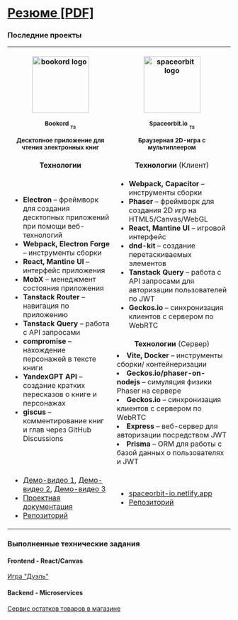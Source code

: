 # [Резюме \[PDF\]](https://raw.githubusercontent.com/LiprikON2/LiprikON2/master/%D0%A0%D0%B5%D0%B9%D0%BD%D0%B3%D0%B5%D0%B2%D0%B5%D1%80%D1%86%20%D0%92%D0%B0%D0%B4%D0%B8%D0%BC%20%D0%90%D0%BB%D0%B5%D0%BA%D1%81%D0%B5%D0%B5%D0%B2%D0%B8%D1%87%20-%20%D0%A0%D0%B5%D0%B7%D1%8E%D0%BC%D0%B5.pdf)


### Последние проекты


<table>
<tr>
<th align="center">
<img width="201" height="1">
<p>


<p align="middle">
<a href="https://github.com/LiprikON2/Bookord">
<img width="128" src="https://i.imgur.com/iS7vpph.png" alt="bookord logo"/>
</a>
</p>
<small>
Bookord <sub><sub>TS</sub></sub>
</small>

<sub>Десктопное приложение для чтения электронных книг</sub>

</p>
</th>
<th align="center">
<img width="201" height="1">
<p> 

<p align="middle">
<a href="https://github.com/LiprikON2/Spaceorbit.io">
<img width="128" src="https://i.imgur.com/yEsh1uI.png" alt="spaceorbit logo"/>
</a>
</p>
<small>
Spaceorbit.io <sub><sub>TS</sub></sub>
</small>

<sub>Браузерная 2D-игра с
мультиплеером</sub>


</p>
</th>
</tr>

<tr>
<td align="center">
<strong>Технологии</strong>
</td>
<td align="center">
<strong>Технологии</strong> (Клиент)
</td>
</tr>

<tr>
<td rowspan="3">

<ul>
<li><strong>Electron</strong> – фреймворк для создания
десктопных приложений при помощи
веб-технологий</li>
<li><strong>Webpack, Electron Forge</strong> –
инструменты сборки</li>
<li><strong>React, Mantine UI</strong> – интерфейс
приложения</li>
<li><strong>MobX</strong> – менеджмент состояния
приложения</li>
<li><strong>Tanstack Router</strong> – навигация по
приложению</li>
<li><strong>Tanstack Query</strong> – работа с API
запросами</li>
<li><strong>compromise</strong> – нахождение
персонажей в тексте книги</li>
<li><strong>YandexGPT API</strong> – создание кратких
пересказов о книге и персонажах</li>
<li><strong>giscus</strong> – комментирование книг и глав
через GitHub Discussions</li>
</ul>
  
</td>
<td>

<ul>
<li><strong>Webpack, Capacitor</strong> – инструменты
сборки</li>
<li><strong>Phaser</strong> – фреймворк для создания 2D
игр на HTML5/Canvas/WebGL</li>
<li><strong>React, Mantine UI</strong> – игровой интерфейс</li>
<li><strong>dnd-kit</strong> – создание перетаскиваемых
элементов</li>
<li><strong>Tanstack Query</strong> – работа с API запросами для авторизации пользователей по JWT</li>
<li><strong>Geckos.io</strong> – синхронизация клиентов с
сервером по WebRTC</li>
</ul>
  
</td>
</tr>

<tr>

<td align="center">
<strong>Технологии</strong> (Сервер)
</td>
</tr>


<td>
  
<li><strong>Vite, Docker</strong> – инструменты сборки/
контейнеризации</li>
<li><strong>Geckos.io/phaser-on-nodejs</strong> –
симуляция физики Phaser на сервере</li>
<li><strong>Geckos.io</strong> – синхронизация клиентов с
сервером по WebRTC</li>

<li><strong>Express</strong> – веб-сервер для
авторизации посредством JWT</li>
<li><strong>Prisma</strong> – ORM для работы с базой
данных о пользователях и JWT</li>

</ul>

</td>

<tr>
<td>
<ul>
<li><a href="https://www.youtube.com/watch?v=lXqP77dod8o">Демо-видео 1</a>, <a href="https://www.youtube.com/watch?v=95-NBEa5OIw">Демо-видео 2</a>, <a href="https://www.youtube.com/watch?v=i9kWWFO5MVY">Демо-видео 3</a></li>
<li><a href="https://bookord-docs.netlify.app/">Проектная документация</a></li>
<li><a href="https://github.com/LiprikON2/Bookord">Репозиторий</a></li>
</ul>
</td>

<td>
<ul>
<li><a href="https://spaceorbit-io.netlify.app/">spaceorbit-io.netlify.app</a></li>
<li><a href="https://github.com/LiprikON2/spaceorbit.io">Репозиторий</a></li>
</ul>
</td>
</tr>


</table>


### Выполненные технические задания

#### Frontend - React/Canvas
[Игра "Дуэль"](https://github.com/LiprikON2/Microboard-Technical-Assessment)


#### Backend - Microservices
[Сервис остатков товаров в магазине](https://github.com/LiprikON2/Effective-Mobile-Technical-Assessment)
